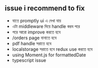 ## issue i recommend to fix

- যাতে promptly ui এ দেখা যায়
- এটা middleware দিয়ে handle করব পরে
- পরে আরো improve করতে হবে
- /orders page বানাতে হবে
- pdf handle সরাতে হবে
- localstorage সরাতে হবে redux use করতে হবে
- using Moment.js for formattedDate
- typescript issue

